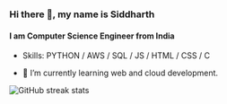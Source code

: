 ### Hi there 👋, my name is Siddharth
#### I am Computer Science Engineer from India

- Skills: PYTHON / AWS / SQL / JS / HTML / CSS / C

- 🌱 I’m currently learning web and cloud development. 

![GitHub streak stats](https://streak-stats.demolab.com/?user=Siddharthcmd)  

